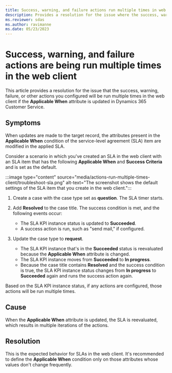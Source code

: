 ```yaml
---
title: Success, warning, and failure actions run multiple times in web client
description: Provides a resolution for the issue where the success, warning, and failure actions are being run multiple times in the web client in Dynamics 365 Customer Service.
ms.reviewer: sdas
ms.author: ravimanne
ms.date: 05/23/2023
---
```

# Success, warning, and failure actions are being run multiple times in the web client

This article provides a resolution for the issue that the success, warning, failure, or other actions you configured will be run multiple times in the web client if the **Applicable When** attribute is updated in Dynamics 365 Customer Service.

## Symptoms

When updates are made to the target record, the attributes present in the **Applicable When** condition of the service-level agreement (SLA) item are modified in the applied SLA.

Consider a scenario in which you've created an SLA in the web client with an SLA item that has the following **Applicable When** and **Success Criteria** and is set as the default.

:::image type="content" source="media/actions-run-multiple-times-client/troubleshoot-sla.png" alt-text="The screenshot shows the default settings of the SLA item that you create in the web client.":::

1. Create a case with the case type set as **question**. The SLA timer starts.

2. Add **Resolved** to the case title. The success condition is met, and the following events occur:

   - The SLA KPI instance status is updated to **Succeeded**.
   - A success action is run, such as "send mail," if configured.

3. Update the case type to **request**.

   - The SLA KPI instance that's in the **Succeeded** status is reevaluated because the **Applicable When** attribute is changed.
   - The SLA KPI instance moves from **Succeeded** to **In progress**.
   - Because the case title contains **Resolved** and the success condition is true, the SLA KPI instance status changes from **In progress** to **Succeeded** again and runs the success action again.

Based on the SLA KPI instance status, if any actions are configured, those actions will be run multiple times.

## Cause

When the **Applicable When** attribute is updated, the SLA is reevaluated, which results in multiple iterations of the actions.

## Resolution

This is the expected behavior for SLAs in the web client. It's recommended to define the **Applicable When** condition only on those attributes whose values don't change frequently.
